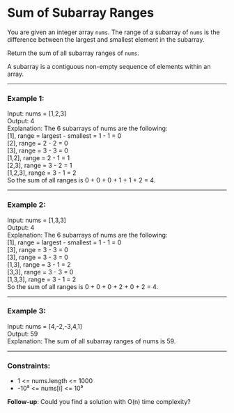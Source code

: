 # Sum of Subarray Ranges

You are given an integer array `nums`. The range of a subarray of `nums` is the difference between the largest and smallest element in the subarray.

Return the sum of all subarray ranges of `nums`.

A subarray is a contiguous non-empty sequence of elements within an array.

---

### Example 1:

Input: nums = [1,2,3]  
Output: 4  
Explanation: The 6 subarrays of nums are the following:  
[1], range = largest - smallest = 1 - 1 = 0  
[2], range = 2 - 2 = 0  
[3], range = 3 - 3 = 0  
[1,2], range = 2 - 1 = 1  
[2,3], range = 3 - 2 = 1  
[1,2,3], range = 3 - 1 = 2  
So the sum of all ranges is 0 + 0 + 0 + 1 + 1 + 2 = 4.

---

### Example 2:

Input: nums = [1,3,3]  
Output: 4  
Explanation: The 6 subarrays of nums are the following:  
[1], range = largest - smallest = 1 - 1 = 0  
[3], range = 3 - 3 = 0  
[3], range = 3 - 3 = 0  
[1,3], range = 3 - 1 = 2  
[3,3], range = 3 - 3 = 0  
[1,3,3], range = 3 - 1 = 2  
So the sum of all ranges is 0 + 0 + 0 + 2 + 0 + 2 = 4.

---

### Example 3:

Input: nums = [4,-2,-3,4,1]  
Output: 59  
Explanation: The sum of all subarray ranges of nums is 59.

---

### Constraints:

- 1 <= nums.length <= 1000
- -10⁹ <= nums[i] <= 10⁹

**Follow-up**: Could you find a solution with O(n) time complexity?

